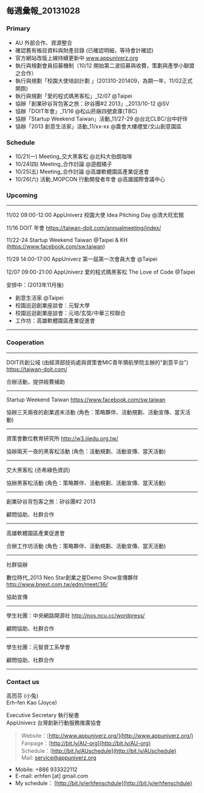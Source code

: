 ## 每週彙報_20131028

### Primary
* AU 外部合作、資源整合
* 確認舊有帳目資料與財產目錄 (已確認明細，等待會計確認)
* 官方網站改版上線持續更新中 www.appuniverz.org
* 執行與規劃會員招募機制（10/12 開始第二波招募與收費，策劃與產學小聯盟之合作）
* 執行與規劃「校園大使培訓計劃 」(201310-201409，為期一年，11/02正式開跑)
* 執行與規劃「愛的程式碼黑客松」_12/07 @Taipei
* 協辦「創業矽谷背包客之旅：矽谷團#2 2013」_2013/10-12 @SV
* 協辦「DOIT年會」_11/16 @松山菸廠四號倉庫(TBC)
* 協辦「Startup Weekend Taiwan」活動_11/27-29 @台北CLBC/台中好伴
* 協辦「2013 創意生活家」活動_11/xx-xx @農會大樓禮堂/文山創意園區


### Schedule

* 10/21(一) Meeting_交大黑客松 @北科大伯朗咖啡
* 10/24(四) Meeting_合作討論 @遊戲橘子
* 10/25(五) Meeting_合作討論 @高雄軟體園區產業促進會
* 10/26(六) 活動_MOPCON 行動開發者年會 @高雄國際會議中心


### Upcoming

----------------------------

11/02 09:00-12:00 AppUniverz 校園大使 Idea Pitching Day @清大旺宏館

11/16 DOIT 年會 https://taiwan-doit.com/annualmeeting/index/

11/22-24 Startup Weekend Taiwan @Taipei & KH (https://www.facebook.com/sw.taiwan)

11/29 14:00-17:00 AppUniverz 第一屆第一次會員大會 @Taipei

12/07 09:00-21:00 AppUniverz 愛的程式碼黑客松 The Love of Code @Taipei

安排中：(2013年11月後)

* 創意生活家 @Taipei 
* 校園巡迴創業座談會：元智大學
* 校園巡迴創業座談會：元培/玄奘/中華三校聯合
* 工作坊：高雄軟體園區產業促進會

----------------------------


### Cooperation
----------------------------
DOIT共創公域 (由經濟部技術處與資策會MIC青年領航學院主辦的"創意平台") https://taiwan-doit.com/

合辦活動，提供經費補助

----------------------------
Startup Weekend Taiwan https://www.facebook.com/sw.taiwan

協辦三天兩夜的創業週末活動 (角色：策略夥伴、活動規劃、活動宣傳、當天活動)

----------------------------
資策會數位教育研究所 http://w3.iiiedu.org.tw/

協辦兩天一夜的黑客松活動 (角色：活動規劃、活動宣傳、當天活動)

----------------------------
交大黑客松 (丞希綠色資訊)

協辦黑客松活動 (角色：策略夥伴、活動規劃、活動宣傳、當天活動)

----------------------------
創業矽谷背包客之旅：矽谷團#2 2013

顧問協助、社群合作

----------------------------
高雄軟體園區產業促進會

合辦工作坊活動 (角色：策略夥伴、活動規劃、活動宣傳、當天活動)

----------------------------
社群協辦

數位時代_2013 Neo Star創業之星Demo Show宣傳夥伴 http://www.bnext.com.tw/edm/meet/36/

協助宣傳

----------------------------
學生社團：中央網路開源社 http://nos.ncu.cc/wordpress/

顧問協助、社群合作

----------------------------
學生社團：元智資工系學會

顧問協助、社群合作

----------------------------


### Contact us

高而芬 (小兔) <br/>
Erh-fen Kao (Joyce) <br/>

Executive Secretary 執行秘書 <br/>
AppUniverz 台灣創新行動服務推廣協會 <br/>
> Website：[http://www.appuniverz.org/](http://www.appuniverz.org/) <br/>
> Fanpage：[http://bit.ly/AU-org](http://bit.ly/AU-org) <br/>
> Schedule：[http://bit.ly/AUschedule](http://bit.ly/AUschedule) <br/>
> Mail: [service@appuniverz.org](service@appuniverz.org) <br/>

* Mobile: +886 933322112 
* E-mail: erhfen [at] gmail.com 
* My schedule： [http://bit.ly/erhfenschdule](http://bit.ly/erhfenschdule)
